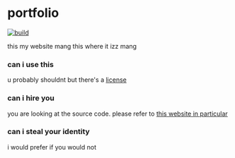 # portfolio
[![build](https://github.com/possiblemeatball/portfolio/actions/workflows/build.yml/badge.svg)](https://github.com/possiblemeatball/portfolio/actions/workflows/build.yml)

this my website mang this where it izz mang

### can i use this
u probably shouldnt but there's a [license](LICENSE)

### can i hire you
you are looking at the source code. please refer to [this website in particular](https://possiblemeatball.net)

### can i steal your identity
i would prefer if you would not